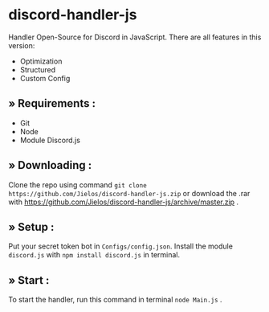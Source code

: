 # discord-handler-js
Handler Open-Source for Discord in JavaScript.
There are all features in this version:

 - Optimization
 - Structured
 - Custom Config

## » Requirements :

 - Git
 - Node
 - Module Discord.js
 
## » Downloading : 

Clone the repo using command ` git clone https://github.com/Jielos/discord-handler-js.zip ` or download the .rar with https://github.com/Jielos/discord-handler-js/archive/master.zip .

## » Setup :

Put your secret token bot in ` Configs/config.json `. Install the module ` discord.js ` with ` npm install discord.js ` in terminal.

## » Start :

To start the handler, run this command in terminal ` node Main.js ` .
